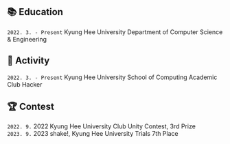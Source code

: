 ## 📚 Education
`2022. 3. - Present` Kyung Hee University Department of Computer Science & Engineering  

## 🌟 Activity
`2022. 3. - Present` Kyung Hee University School of Computing Academic Club Hacker  

## 🏆 Contest
`2022. 9.` 2022 Kyung Hee University Club Unity Contest, 3rd Prize  
`2023. 9.` 2023 shake!, Kyung Hee University Trials 7th Place  
